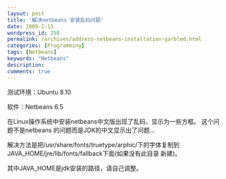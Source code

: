 ```yaml
---
layout: post
title: '解决netbeans 安装乱码问题'
date: 2009-2-13
wordpress_id: 258
permalink: /archives/address-netbeans-installation-garbled.html
categories: [Programming]
tags: [Netbeans]
keywords: "Netbeans"
description: 
comments: true
---
```

测试环境：Ubuntu 8.10

软件：Netbeans 6.5

在Linux操作系统中安装netbeans中文版出现了乱码，显示为一些方框。
这个问题不是netbeans 的问题而是JDK的中文显示出了问题...

解决方法是把/usr/share/fonts/truetype/arphic/下的字体复制到JAVA_HOME/jre/lib/fonts/fallback下面(如果没有此目录 新建)。

其中JAVA_HOME是jdk安装的路径，请自己调整。
